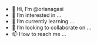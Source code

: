 - 👋 Hi, I’m @orianagasi
- 👀 I’m interested in ...
- 🌱 I’m currently learning ...
- 💞️ I’m looking to collaborate on ...
- 📫 How to reach me ...

<!---
orianagasi/orianagasi is a ✨ special ✨ repository because its `README.md` (this file) appears on your GitHub profile.
You can click the Preview link to take a look at your changes.
--->
